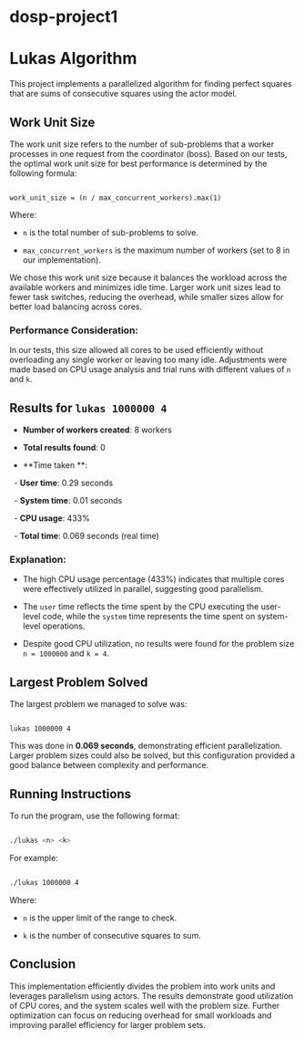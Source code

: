 # dosp-project1

# Lukas Algorithm

This project implements a parallelized algorithm for finding perfect squares that are sums of consecutive squares using the actor model.

## Work Unit Size

The work unit size refers to the number of sub-problems that a worker processes in one request from the coordinator (boss). Based on our tests, the optimal work unit size for best performance is determined by the following formula:

```plaintext

work_unit_size = (n / max_concurrent_workers).max(1)

```

Where:

- `n` is the total number of sub-problems to solve.

- `max_concurrent_workers` is the maximum number of workers (set to 8 in our implementation).

We chose this work unit size because it balances the workload across the available workers and minimizes idle time. Larger work unit sizes lead to fewer task switches, reducing the overhead, while smaller sizes allow for better load balancing across cores.

### Performance Consideration:

In our tests, this size allowed all cores to be used efficiently without overloading any single worker or leaving too many idle. Adjustments were made based on CPU usage analysis and trial runs with different values of `n` and `k`.

## Results for `lukas 1000000 4`

- **Number of workers created**: 8 workers

- **Total results found**: 0

- **Time taken **:  

  - **User time**: 0.29 seconds  

  - **System time**: 0.01 seconds  

  - **CPU usage**: 433%  

  - **Total time**: 0.069 seconds (real time)

### Explanation:

- The high CPU usage percentage (433%) indicates that multiple cores were effectively utilized in parallel, suggesting good parallelism.

- The `user` time reflects the time spent by the CPU executing the user-level code, while the `system` time represents the time spent on system-level operations.

- Despite good CPU utilization, no results were found for the problem size `n = 1000000` and `k = 4`.

## Largest Problem Solved

The largest problem we managed to solve was:

```plaintext

lukas 1000000 4

```

This was done in **0.069 seconds**, demonstrating efficient parallelization. Larger problem sizes could also be solved, but this configuration provided a good balance between complexity and performance.

## Running Instructions

To run the program, use the following format:

```bash

./lukas <n> <k>

```

For example:

```bash

./lukas 1000000 4

```

Where:

- `n` is the upper limit of the range to check.

- `k` is the number of consecutive squares to sum.

## Conclusion

This implementation efficiently divides the problem into work units and leverages parallelism using actors. The results demonstrate good utilization of CPU cores, and the system scales well with the problem size. Further optimization can focus on reducing overhead for small workloads and improving parallel efficiency for larger problem sets.
